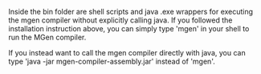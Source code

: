 ---
---

Inside the bin folder are shell scripts and java .exe wrappers for executing the mgen compiler without explicitly calling java. If you followed the installation instruction above, you can simply type 'mgen' in your shell to run the MGen compiler.

If you instead want to call the mgen compiler directly with java, you can type 'java -jar mgen-compiler-assembly.jar' instead of 'mgen'.


